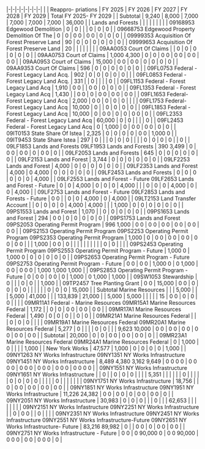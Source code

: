 |-|-|-|-|-|-|-|-|
| | Reappro-  priations | FY 2025 | FY 2026 | FY 2027 | FY 2028 | FY 2029 | Total FY 2025- FY  2029 |
| Subtotal | 9,240 | 8,000 | 7,000 | 7,000 | 7,000 | 7,000 | 36,000 |
| Lands and Forests | | | | | | | |
| 09168953 Edgewood Demolition | 0 | 0 | | | 0 | 0 | 0 |
| 09668753 Edgewood Property Demolition Of The | 0 | 0 | 0  0 | 0  0 | 0 | 0 | 0 |
| 09999353 Acquisition Of Forest Preserve Land | 90 | 0 | 0 | 0 | 0 | 0 | 0 |
| 09999653 Acquisition Of Forest Preserve Land | 20 | | | | | | |
| 09AA0053 Court Of Claims | | 0 | 0 | 0 | 0 | 0 | 0 |
| 09AA0753 Court of Claims | 1,000  4,300 | 0 | 0 | 0  0 | 0  0 | 0  0 | 0  0 |
| 09AA0953 Court of Claims | 15,000 | 0  0 | 0  0 | 0 | 0 | 0 | 0 |
| 09AA9353 Court Of Claims | 596 | 0 | 0 | 0 | 0 | 0 | 0 |
| 09FL0753 Federal - Forest Legacy Land Acq. | 902 | 0 | 0 | 0 | 0 | 0 | |
| 09FL0853 Federal - Forest Legacy Land Acq. | 331 | | 0 | | | | 0 |
| 09FL1153 Federal - Forest Legacy Land Acq | 1,910 | 0  0 | | 0  0 | 0 | 0 | 0 |
| 09FL1353 Federal - Forest Legacy Land Acq | 1,430 | | 0  0 | 0 | 0  0 | 0  0 | 0  0 |
| 09FL1653 Federal- Forest Legacy Land Acq | 2,000 | 0  0 | 0 | 0 | 0 | | |
| 09FL1753 Federal- Forest Legacy Land Acq | 10,000 | 0 | | 0 | 0 | 0 | 0 |
| 09FL1853 Federal - Forest Legacy Land Acq | 10,000 | 0 | 0  0 | 0 | 0 | 0  0 | 0 |
| 09FL2353 Federal - Forest Legacy Land Acq | 60,000 | 0 | 0 | | | | 0 |
| 09FL2453 Federal - Forest Legacy Land Acq | 0 | 1,000 | 0 | 0  0 | 0  0 | 0 | 0 |
| 09IT0153 State Share Of Istea | 2,325 | 0 | 0 | 0 | 0 | 0  0 | 1,000  0 |
| 09IT9453 State Share Istea | 297 | 0 | | | 0 | 0 | 0 |
| | | 0 | 0 | 0 | 0 | | 0 |
| 09LF1853 Lands and Forests 09LF1953 Lands and Forests | 390  3,499 | 0 | 0  0 | 0  0 | 0 | 0  0 | 0 |
| 09LF2053 Lands and Forests | 645 | 0 | 0 | 0 | 0 | 0 | 0 |
| 09LF2153 Lands and Forest | 3,744 | 0 | 0 | 0 | 0 | 0 | 0 |
| 09LF2253 Lands and Forest | 4,000 | 0 | 0 | 0 | 0 | 0 | 0 |
| 09LF2353 Lands and Forest | 4,000 | 0  4,000 | 0 | 0 | 0 | 0 | 0 |
| 09LF2453 Lands and Forests | 0 | 0 | 0 | 0 | 0 | 0 | 4,000 |
| 09LF2553 Lands and Forest - Future 09LF2653 Lands and Forest - Future | 0 | 0 | 4,000 | 0 | 0 | 0 | 4,000 |
| | 0 | 0 | 0 | 4,000 | 0 | 0 | 4,000 |
| 09LF2753 Lands and Forest - Future 09LF2853 Lands and Forests - Future | 0  0 | | 0 | 0 | 4,000 | 0 | 4,000 |
| 09LT2153 Land Transfer Account | | 0 | 0 | 0 | 0 | 4,000 | 4,000 |
| | 1,000 | 0 | 0 | 0 | 0 | 0 | 0 |
| 09PS1553 Lands and Forest | 1,070 | | 0 | 0 | 0 | 0 | 0 |
| 09PS1653 Lands and Forest | 294 | 0  0 | 0 | 0 | 0 | 0 | 0 |
| 09PS1753 Lands and Forest 09PS2053 Operating Permit Program | 996  1,000 | 0  0 | 0  0 | 0  0 | 0  0 | 0  0 | 0  0 |
| 09PS2153 Operating Permit Program 09PS2253 Operating Permit Program 09PS2353 Operating Permit Program | 1,000 | 0 | 0  0 | 0  0 | 0  0 | 0  0 | 0  0 |
| | 1,000 | 0  0 | 0 | | | | |
| | | | | 0 | 0 | | |
| 09PS2453 Operating Permit Program 09PS2553 Operating Permit Program - Future | 1,000  0 | 1,000  0 | 0 | 0 | 0 | 0 | 0 |
| 09PS2653 Operating Permit Program - Future 09PS2753 Operating Permit Program - Future | 0  0 | 0  0 | 1,000  0 | 0  1,000 | 0  0 | 0  0  0 | 1,000  1,000  1,000 |
| 09PS2853 Operating Permit Program - Future | 0 | 0  0 | 0  0 | 0 | 1,000 | 0  1,000 | 1,000 |
| 09SW1053 Stewardship | 0 | | | 0 | 0 | | 1,000 |
| 09TP2457 Tree Planting Grant | 0  0 | 15,000 | 0  0 | 0 | 0 | 0 | 0 |
| | | | | 0 | 0 | 0 | 15,000 |
| Subtotal  Marine Resources | | | 5,000 | | | 5,000 | 41,000 |
| | 133,839 | 21,000 | | 5,000 | 5,000 | | |
| | 15 | 0  0 | 0 | 0 | 0 | | |
| 09MR11A1 Federal - Marine Resources 09MR15A1 Marine Resources Federal | 1,172 | | 0 | 0 | 0  0 | 0  0 | 0  0 |
| 09MR17A1 Marine Resources Federal | 1,490 | 0 | 0 | 0 | | 0 | 0 |
| 09MR21A1 Marine Resources Federal | | | 0 | 0 | 0 | | |
| 09MR19A1 Marine Resources Federal 09MR20A1 Marine Resources Federal | 5,277 | 0 | | | | 0 | 0 |
| | 9,623  10,000 | 0  0 | 0  0 | 0  0 | 0  0 | 0  0 | 0  0 |
| Subtotal | 20,000 | 0 | 0 | 0  0 | 0  0 | 0  0 | 0 |
| 09MR23A1 Marine Resources Federal 09MR24A1 Marine Resources Federal | 0 | 1,000 | 0 | | | | 1,000 |
| New York Works | 47,577 | 1,000 | 0 | 0 | 0 | 0 | 1,000 |
| 09NY1263 NY Works Infrastructure 09NY1351 NY Works Infrastructure 09NY1451 NY Works Infrastructure | 8,489  4,380  3,162  9,649 | 0  0  0  0 | 0  0  0  0 | 0  0  0 | 0  0  0 | 0  0  0 | 0  0  0  0 |
| 09NY1551 NY Works Infrastructure 09NY1651 NY Works Infrastructure | | 0 | | 0 | 0 | 0 | |
| | 5,351 | | | | | | 0 |
| | | | 0 | 0 | 0 | 0 | |
| | | 0 | | | | | |
| 09NY1751 NY Works Infrastructure | 18,756 | | 0 | 0  0 | 0  0 | 0  0 | 0  0 |
| 09NY1851 NY Works Infrastructure 09NY1951 NY Works Infrastructure | 11,226  24,382 | 0  0 | 0  0 | 0 | 0  0 | 0  0 | 0 |
| 09NY2051 NY Works Infrastructure | 30,983 | 0 | 0 | 0 | | | 0 |
| | 62,653 | | | | | | |
| 09NY2151 NY Works Infastructure 09NY2251 NY Works Infrastructure | | 0 | 0  0 | | 0 | | |
| 09NY2351 NY Works Infrastructure 09NY2451 NY Works Infrastructure 09NY2551 NY Works Infrastructure-Future 09NY2651 NY Works Infrastructure- Future | 83,216  89,982 | 0 | | 0  0 | 0 | 0  0 | 0  0 |
| 09NY2751 NY Works Infrastructure - Future | 0  0 | 0  90,000  0 | 0  0  90,000 | 0  0  0 | 0  0 | 0  0  0 | 0 |